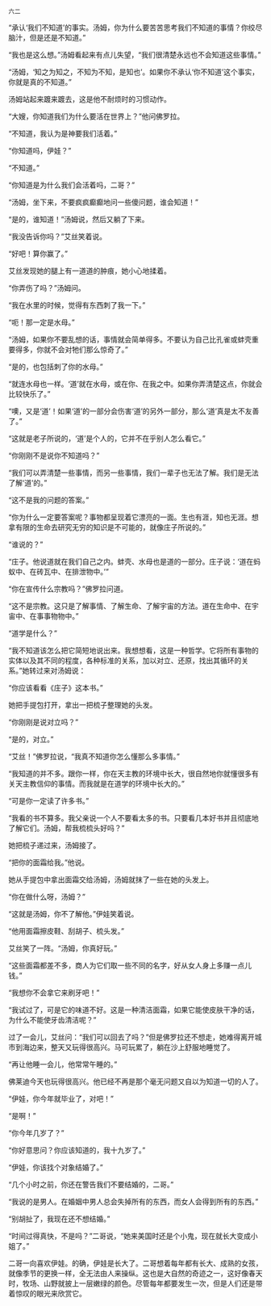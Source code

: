     六二 

   “承认‘我们不知道’的事实。汤姆，你为什么要苦苦思考我们不知道的事情？你绞尽脑汁，但是还是不知道。”

   “我也是这么想。”汤姆看起来有点儿失望，“我们很清楚永远也不会知道这些事情。”

   “汤姆，‘知之为知之，不知为不知，是知也’。如果你不承认‘你不知道’这个事实，你就是真的不知道。”

   汤姆站起来踱来踱去，这是他不耐烦时的习惯动作。

   “大嫂，你知道我们为什么要活在世界上？”他问佛罗拉。

   “不知道，我认为是神要我们活着。”

   “你知道吗，伊娃？”

   “不知道。”

   “你知道是为什么我们会活着吗，二哥？”

   “汤姆，坐下来，不要疯疯癫癫地问一些傻问题，谁会知道！”

   “是的，谁知道！”汤姆说，然后又躺了下来。

   “我没告诉你吗？”艾丝笑着说。

   “好吧！算你赢了。”

   艾丝发现她的腿上有一道道的肿痕，她小心地揉着。

   “你弄伤了吗？”汤姆问。

   “我在水里的时候，觉得有东西刺了我一下。”

   “呃！那一定是水母。”

   “汤姆，如果你不要乱想的话，事情就会简单得多。不要认为自己比孔雀或蚌壳重要得多，你就不会对牠们那么惊奇了。”

   “是的，也包括刺了你的水母。”

   “就连水母也一样。‘道’就在水母，或在你、在我之中。如果你弄清楚这点，你就会比较快乐了。”

   “噢，又是‘道’！如果‘道’的一部分会伤害‘道’的另外一部分，那么‘道’真是太不友善了。”

   “这就是老子所说的，‘道’是个人的，它并不在乎别人怎么看它。”

   “你刚刚不是说你不知道吗？”

   “我们可以弄清楚一些事情，而另一些事情，我们一辈子也无法了解。我们是无法了解‘道’的。”

   “这不是我的问题的答案。”

   “你为什么一定要答案呢？事物都呈现着它漂亮的一面。生也有涯，知也无涯。想拿有限的生命去研究无穷的知识是不可能的，就像庄子所说的。”

   “谁说的？”

   “庄子。他说道就在我们自己之内。蚌壳、水母也是道的一部分。庄子说：‘道在蚂蚁中、在砖瓦中、在排泄物中。’”

   “你在宣传什么宗教吗？”佛罗拉问道。

   “这不是宗教。这只是了解事情、了解生命、了解宇宙的方法。道在生命中、在宇宙中、在事事物物中。”

   “道学是什么？”

   “我不知道该怎么把它简短地说出来。我想想看，这是一种哲学。它将所有事物的实体以及其不同的程度，各种标准的关系，加以对立、还原，找出其循环的关系。”她转过来对汤姆说：

   “你应该看看《庄子》这本书。”

   她把手提包打开，拿出一把梳子整理她的头发。

   “你刚刚是说对立吗？”

   “是的，对立。”

   “艾丝！”佛罗拉说，“我真不知道你怎么懂那么多事情。”

   “我知道的并不多。跟你一样，你在天主教的环境中长大，很自然地你就懂很多有关天主教信仰的事情。而我就是在道学的环境中长大的。”

   “可是你一定读了许多书。”

   “我看的书不算多。我父亲说一个人不要看太多的书。只要看几本好书并且彻底地了解它们。汤姆，帮我梳梳头好吗？”

   她把梳子递过来，汤姆接了。

   “把你的面霜给我。”他说。

   她从手提包中拿出面霜交给汤姆，汤姆就抹了一些在她的头发上。

   “你在做什么呀，汤姆？”

   “这就是汤姆，你不了解他。”伊娃笑着说。

   “他用面霜擦皮鞋、刮胡子、梳头发。”

   艾丝笑了一阵。“汤姆，你真好玩。”

   “这些面霜都差不多，商人为它们取一些不同的名字，好从女人身上多赚一点儿钱。”

   “我想你不会拿它来刷牙吧！”

   “我试过了，可是它的味道不好。这是一种清洁面霜，如果它能使皮肤干净的话，为什么不能使牙齿清洁呢？”

   过了一会儿，艾丝问：“我们可以回去了吗？”但是佛罗拉还不想走，她难得离开城市到海边来，整天又玩得很高兴。马可玩累了，躺在沙上舒服地睡觉了。

   “再让他睡一会儿，他常常午睡的。”

   佛莱迪今天也玩得很高兴。他已经不再是那个毫无问题又自以为知道一切的人了。

   “伊娃，你今年就毕业了，对吧！”

   “是啊！”

   “你今年几岁了？”

   “你好意思问？你应该知道的，我十九岁了。”

   “伊娃，你该找个对象结婚了。”

   “几个小时之前，你还在警告我们不要结婚的，二哥。”

   “我说的是男人。在婚姻中男人总会失掉所有的东西，而女人会得到所有的东西。”

   “别胡扯了，我现在还不想结婚。”

   “时间过得真快，不是吗？”二哥说，“她来美国时还是个小鬼，现在就长大变成小姐了。”

   二哥一向喜欢伊娃。的确，伊娃是长大了。二哥想着每年都有长大、成熟的女孩，就像季节的更换一样，全无法由人来操纵。这也是大自然的奇迹之一，这好像春天时，牧场、山野就披上一层嫩绿的颜色。尽管每年都要发生一次，但是人们还是带着惊叹的眼光来欣赏它。

